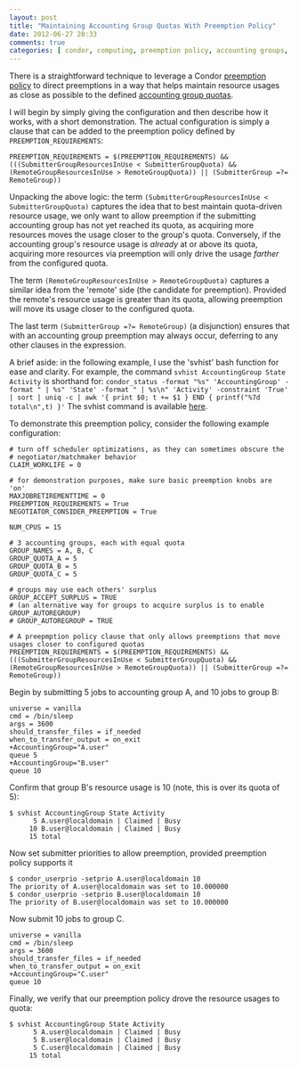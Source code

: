 ```yaml
---
layout: post
title: "Maintaining Accounting Group Quotas With Preemption Policy"
date: 2012-06-27 20:33
comments: true
categories: [ condor, computing, preemption policy, accounting groups, grid computing, MRG Grid, Red Hat ]
---
```


There is a straightforward technique to leverage a Condor [preemption policy](http://research.cs.wisc.edu/condor/manual/v7.8/3_3Configuration.html#20480) to direct preemptions in a way that helps maintain resource usages as close as possible to the defined [accounting group quotas](http://research.cs.wisc.edu/condor/manual/v7.8/3_4User_Priorities.html#SECTION00447000000000000000).

I will begin by simply giving the configuration and then describe how it works, with a short demonstration.  The actual configuration is simply a clause that can be added to the preemption policy defined by `PREEMPTION_REQUIREMENTS`:

    PREEMPTION_REQUIREMENTS = $(PREEMPTION_REQUIREMENTS) && (((SubmitterGroupResourcesInUse < SubmitterGroupQuota) && (RemoteGroupResourcesInUse > RemoteGroupQuota)) || (SubmitterGroup =?= RemoteGroup))

Unpacking the above logic: the term `(SubmitterGroupResourcesInUse < SubmitterGroupQuota)` captures the idea that to best maintain quota-driven resource usage, we only want to allow preemption if the submitting accounting group has not yet reached its quota, as acquiring more resources moves the usage closer to the group's quota.  Conversely, if the accounting group's resource usage is _already_ at or above its quota, acquiring more resources via preemption will only drive the usage _farther_ from the configured quota.

The term `(RemoteGroupResourcesInUse > RemoteGroupQuota)` captures a similar idea from the 'remote' side (the candidate for preemption).  Provided the remote's resource usage is greater than its quota, allowing preemption will move its usage closer to the configured quota.

The last term `(SubmitterGroup =?= RemoteGroup)` (a disjunction) ensures that with an accounting group preemption may always occur, deferring to any other clauses in the expression.

A brief aside: in the following example, I use the 'svhist' bash function for ease and clarity.  For example, the command `svhist AccountingGroup State Activity` is shorthand for: `condor_status -format "%s" 'AccountingGroup' -format " | %s" 'State' -format " | %s\n" 'Activity' -constraint 'True' | sort | uniq -c | awk '{ print $0; t += $1 } END { printf("%7d total\n",t) }'`  The svhist command is available [here](https://github.com/erikerlandson/bash_condor_tools).


To demonstrate this preemption policy, consider the following example configuration:

    # turn off scheduler optimizations, as they can sometimes obscure the
    # negotiator/matchmaker behavior
    CLAIM_WORKLIFE = 0
    
    # for demonstration purposes, make sure basic preemption knobs are 'on'
    MAXJOBRETIREMENTTIME = 0
    PREEMPTION_REQUIREMENTS = True
    NEGOTIATOR_CONSIDER_PREEMPTION = True
    
    NUM_CPUS = 15
    
    # 3 accounting groups, each with equal quota
    GROUP_NAMES = A, B, C
    GROUP_QUOTA_A = 5
    GROUP_QUOTA_B = 5
    GROUP_QUOTA_C = 5
    
    # groups may use each others' surplus
    GROUP_ACCEPT_SURPLUS = TRUE
    # (an alternative way for groups to acquire surplus is to enable GROUP_AUTOREGROUP)
    # GROUP_AUTOREGROUP = TRUE
    
    # A preepmption policy clause that only allows preemptions that move usages closer to configured quotas
    PREEMPTION_REQUIREMENTS = $(PREEMPTION_REQUIREMENTS) && (((SubmitterGroupResourcesInUse < SubmitterGroupQuota) && (RemoteGroupResourcesInUse > RemoteGroupQuota)) || (SubmitterGroup =?= RemoteGroup))


Begin by submitting 5 jobs to accounting group A, and 10 jobs to group B:

    universe = vanilla
    cmd = /bin/sleep
    args = 3600
    should_transfer_files = if_needed
    when_to_transfer_output = on_exit
    +AccountingGroup="A.user"
    queue 5
    +AccountingGroup="B.user"
    queue 10

Confirm that group B's resource usage is 10 (note, this is over its quota of 5):

    $ svhist AccountingGroup State Activity
          5 A.user@localdomain | Claimed | Busy
         10 B.user@localdomain | Claimed | Busy
         15 total

Now set submitter priorities to allow preemption, provided preemption policy supports it

    $ condor_userprio -setprio A.user@localdomain 10
    The priority of A.user@localdomain was set to 10.000000
    $ condor_userprio -setprio B.user@localdomain 10
    The priority of B.user@localdomain was set to 10.000000

Now submit 10 jobs to group C.

    universe = vanilla
    cmd = /bin/sleep
    args = 3600
    should_transfer_files = if_needed
    when_to_transfer_output = on_exit
    +AccountingGroup="C.user"
    queue 10

Finally, we verify that our preemption policy drove the resource usages to quota:

    $ svhist AccountingGroup State Activity
          5 A.user@localdomain | Claimed | Busy
          5 B.user@localdomain | Claimed | Busy
          5 C.user@localdomain | Claimed | Busy
         15 total
